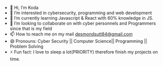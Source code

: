 - 👋 Hi, I’m Koda
- 👀 I’m interested in cybersecurity, programming and web development 
- 🌱 I’m currently learning Javascript & React with 60% knowledge in JS.
- 💞️ I’m looking to collaborate on with cyber personnels and Programmers since that is my field
- 📫 How to reach me on  my mail desmondsutt84@gmail.com 
- 😄 Pronouns: Cyber Security || Computer Science|| Programming || Problem Solving
- ⚡ Fun fact: I love to sleep a lot(PRIORITY) therefore finish my projects on time.
  
<!---
mrrscuttt/mrrscuttt is a ✨ special ✨ repository because its `README.md` (this file) appears on your GitHub profile.
You can click the Preview link to take a look at your changes.
--->
